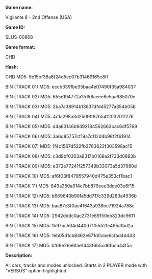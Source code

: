 **Game name:**

Vigilante 8 - 2nd Offense (USA)

**Game ID:**

SLUS-00868

**Game format:**

CHD

**Hash:**

CHD MD5: 5b15bf38a6f24d5ec07b31469165e8ff

BIN (TRACK 01) MD5: eccb339fbe35baa4e07490f35a984037

BIN (TRACK 02) MD5: 655e194772a17d58aeee6e5aa685070e

BIN (TRACK 03) MD5: 2ba7a38914b13937dfd45277a354b05b

BIN (TRACK 04) MD5: 4c1a298a3d2509ff87b54f2032011276

BIN (TRACK 05) MD5: d4a63146b9d92184562663bac6df5769

BIN (TRACK 06) MD5: 3a6d85757cf19a7c112d4b98f2f61914

BIN (TRACK 07) MD5: 1f4c1567d522fb3763622f303598ac15

BIN (TRACK 08) MD5: c3d9bf0303a9317b0169a2f733d0893b

BIN (TRACK 09) MD5: e372e77241f257349b33073a5d37980d

BIN (TRACK 10) MD5: af6f03f8479557940d475e353cf1bac1

BIN (TRACK 11) MD5: 849a350a914c7bb879eee3dde03e6f15

BIN (TRACK 12) MD5: b669640b90fa5dd717c339d283a4936b

BIN (TRACK 13) MD5: baa87c3f0ae41643a938be71924a788c

BIN (TRACK 14) MD5: 2942dddc0ac2731e89150eb823dc9611

BIN (TRACK 15) MD5: 1b97bc504d440d71f5552fe495a1bd2a

BIN (TRACK 16) MD5: 1eb0541cb8462e671d0cbe6cfad4d443

BIN (TRACK 17) MD5: bf68e26e6fae1443f6b5cd6fbca44f5a

**Description:**

All cars, tracks and modes unlocked. Starts in 2 PLAYER mode with "VERSUS" option highlighted.